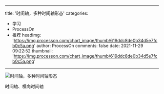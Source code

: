 
---
title: '时间轴，多种时间轴形态'
categories: 
 - 学习
 - ProcessOn
 - 推荐
headimg: 'https://img.processon.com/chart_image/thumb/619ddc8de0b34d5e7fcb0c5a.png'
author: ProcessOn
comments: false
date: 2021-11-29 09:22:52
thumbnail: 'https://img.processon.com/chart_image/thumb/619ddc8de0b34d5e7fcb0c5a.png'
---

<div>   
<img class="thumb" alt="时间轴，多种时间轴形态" src="https://img.processon.com/chart_image/thumb/619ddc8de0b34d5e7fcb0c5a.png" referrerpolicy="no-referrer">
<p>时间轴、横向时间轴</p>  
</div>
            